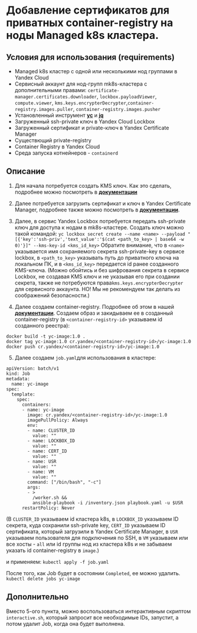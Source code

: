 # Добавление сертификатов для приватных container-registry на ноды Managed k8s кластера.

## Условия для использования (requirements)

* Managed k8s кластер c одной или несколькими нод группами в Yandex Cloud
* Сервисный аккаунт для нод-групп mk8s-кластера с дополнительными правами:
`certificate-manager.certificates.downloader`, `lockbox.payloadViewer`, `compute.viewer`, `kms.keys.encrypterDecrypter`,`container-registry.images.puller`, `container-registry.images.pusher`
* Установленный инструмент [**yc**](https://cloud.yandex.ru/docs/cli/quickstart) и [**jq**](https://jqlang.github.io/jq/)
* Загруженный ssh-private ключ в Yandex Cloud Lockbox
* Загруженный сертификат и private-ключ в Yandex Certificate Manager
* Существющий private-registry
* Container Registry в Yandex Cloud
* Среда запуска котнейнеров - `containerd`

## Описание

1. Для начала потребуется создать KMS ключ. Как это сделать, подробнее можно посмотреть в [**документации**](https://cloud.yandex.ru/docs/kms/operations/key#create)

2. Далее потребуется загрузить сертификат и ключ в Yandex Certificate Manager, подробнее также можно посмотреть в [**документации**](https://cloud.yandex.ru/docs/certificate-manager/operations/import/cert-create).

3. Далее, в сервис Yandex Lockbox потребуется передать ssh-private ключ для доступа к нодам в mk8s-кластере.
Создать ключ можно такой командой:
`yc lockbox secret create --name <name> --payload "[{'key':'ssh-priv','text_value':'$(cat <path_to_key> | base64 -w 0)'}]" --kms-key-id <kms_id_key>`
Обратите внимание, что в `<name>` указывается имя сохраняемого секрета ssh-private-key в сервисе lockbox, в `<path_to_key>` указывать путь до приватного ключа на локальном ПК, и в `<kms_id_key>` передается id ранее созданного KMS-ключа.
(Можно обойтись и без шифрования секрета в сервисе Lockbox, не создавая KMS ключ и не указывая его при создании секрета, также не потребуются права`kms.keys.encrypterDecrypter` для сервисного аккаунта. НО! Мы не рекомендуем так делать из соображений безопасности.)

4. Далее создаем container-registry. Подробнее об этом в нашей [**документации**](https://cloud.yandex.ru/docs/container-registry/operations/registry/registry-create).
Создаем образ и закидываем ее в созданный container-registry (в `<container-registry-id>` указываем id созданного реестра):
```
docker build -t yc-image:1.0 .
docker tag yc-image:1.0 cr.yandex/<container-registry-id>/yc-image:1.0
docker push cr.yandex/<container-registry-id>/yc-image:1.0
```
5. Далее создаем `job.yaml`для использования в кластере:
```
apiVersion: batch/v1
kind: Job
metadata:
  name: yc-image
spec:
  template:
    spec:
      containers:
      - name: yc-image
        image: cr.yandex/<container-registry-id>/yc-image:1.0
        imagePullPolicy: Always
        env:
        - name: CLUSTER_ID
          value: ""
        - name: LOCKBOX_ID
          value: ""
        - name: CERT_ID
          value: ""
        - name: USR
          value: ""
        - name: VM
          value: ""
        command: ["/bin/bash", "-c"]
        args:
        - >
          /worker.sh &&
          ansible-playbook -i /inventory.json playbook.yaml -u $USR
      restartPolicy: Never
```
(В `CLUSTER_ID` указываем id кластера k8s, в `LOCKBOX_ID` указываем ID секрета, куда сохранили ssh-private key, `CERT_ID` указываем ID сертификата, который загрузили в Yandex Certificate Manager, в `USR` указываем пользователя для подключения по SSH, в `VM` указываем или все хосты - `all` или id группы нод из кластера k8s и не забываем указать id container-registry в `image`.)

и применяем:
`kubectl apply -f job.yaml`

После того, как Job будет в состоянии `Completed`, ее можно удалить.
`kubectl delete jobs yc-image`

## Дополнительно
Вместо 5-ого пункта, можно воспользоваться интерактивным скриптом `interactive.sh`, который запросит все необходимые IDs, запустит, а потом удалит Job, когда она будет выполнена.
